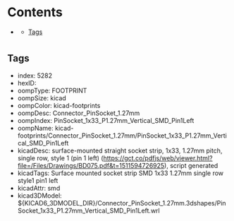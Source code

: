 



Contents
========

* [](#)
	* [Tags](#tags)

# 

## Tags

- index: 5282
- hexID: 
- oompType: FOOTPRINT
- oompSize: kicad
- oompColor: kicad-footprints
- oompDesc: Connector_PinSocket_1.27mm
- oompIndex: PinSocket_1x33_P1.27mm_Vertical_SMD_Pin1Left
- oompName: kicad-footprints/Connector_PinSocket_1.27mm/PinSocket_1x33_P1.27mm_Vertical_SMD_Pin1Left
- kicadDesc: surface-mounted straight socket strip, 1x33, 1.27mm pitch, single row, style 1 (pin 1 left) (https://gct.co/pdfjs/web/viewer.html?file=/Files/Drawings/BD075.pdf&t=1511594726925), script generated
- kicadTags: Surface mounted socket strip SMD 1x33 1.27mm single row style1 pin1 left
- kicadAttr: smd
- kicad3DModel: ${KICAD6_3DMODEL_DIR}/Connector_PinSocket_1.27mm.3dshapes/PinSocket_1x33_P1.27mm_Vertical_SMD_Pin1Left.wrl

